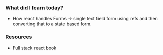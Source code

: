 ### What did I learn today?

- How react handles Forms -> single text field form using refs and then converting that to a state based form.

### Resources

- Full stack react book
